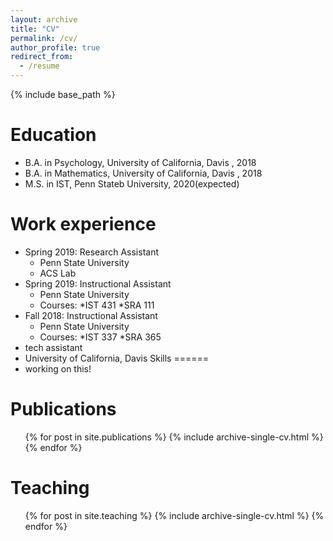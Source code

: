 ```yaml
---
layout: archive
title: "CV"
permalink: /cv/
author_profile: true
redirect_from:
  - /resume
---
```


{% include base_path %}

Education
======
* B.A. in Psychology, University of California, Davis , 2018
* B.A. in Mathematics, University of California, Davis , 2018
* M.S. in IST, Penn Stateb University, 2020(expected)

Work experience
======
* Spring 2019: Research Assistant
  * Penn State University
  * ACS Lab
* Spring 2019: Instructional Assistant
  * Penn State University
  * Courses:
        *IST 431
        *SRA 111
* Fall 2018: Instructional Assistant
  * Penn State University
  * Courses:
        *IST 337
        *SRA 365
* tech assistant
 * University of California, Davis
Skills
======
* working on this!

Publications
======
  <ul>{% for post in site.publications %}
    {% include archive-single-cv.html %}
  {% endfor %}</ul>
  
Teaching
======
  <ul>{% for post in site.teaching %}
    {% include archive-single-cv.html %}
  {% endfor %}</ul>
  


